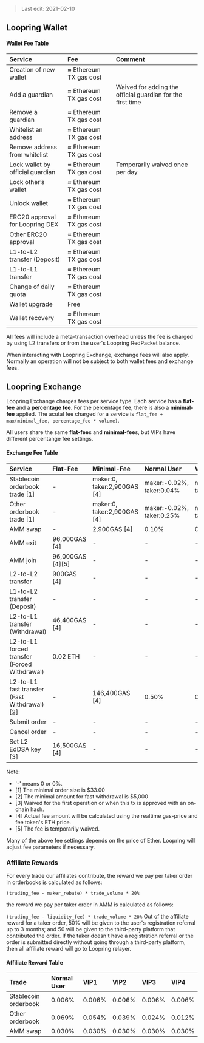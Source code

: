 > Last edit: 2021-02-10

## Loopring Wallet

#### Wallet Fee Table
Service | Fee | Comment
:--- | :--- | :--- |
Creation of new wallet | ≈ Ethereum TX gas cost |  
Add a guardian | ≈ Ethereum TX gas cost | Waived for adding the official guardian for the first time
Remove a guardian | ≈ Ethereum TX gas cost |  
Whitelist an address | ≈ Ethereum TX gas cost |  
Remove address from whitelist | ≈ Ethereum TX gas cost |  
Lock wallet by official guardian | ≈ Ethereum TX gas cost | Temporarily waived once per day
Lock other’s wallet | ≈ Ethereum TX gas cost |  
Unlock wallet | ≈ Ethereum TX gas cost|  
ERC20 approval for Loopring DEX | ≈ Ethereum TX gas cost|  
Other ERC20 approval | ≈ Ethereum TX gas cost |  
L1-to-L2 transfer (Deposit) | ≈ Ethereum TX gas cost |  
L1-to-L1 transfer | ≈ Ethereum TX gas cost |  
Change of daily quota | ≈ Ethereum TX gas cost |
Wallet upgrade | Free |  
Wallet recovery | ≈ Ethereum TX gas cost |

All fees will include a meta-transaction overhead unless the fee is charged by using L2 transfers or from the user's Loopring RedPacket balance.

When interacting with Loopring Exchange, exchange fees will also apply. Normally an operation will not be subject to both wallet fees and exchange fees.

## Loopring Exchange

Loopring Exchange charges fees per service type. Each service has a **flat-fee** and a **percentage fee**. For the percentage fee, there is also a **minimal-fee** applied.
 The acutal fee charged for a service is `flat_fee + max(minimal_fee, percentage_fee * volume)`.

All users share the same **flat-fee**s and **minimal-fee**s, but VIPs have different percentange fee settings.

#### Exchange Fee Table
Service | Flat-Fee | Minimal-Fee | Normal User | VIP1 | VIP2 | VIP3 | VIP4
:--- | :--- | :--- | :--- | :--- | :--- | :--- | :---
Stablecoin orderbook trade [1]| - | maker:0, taker:2,900GAS [4] | maker:-0.02%, taker:0.04% | maker:-0.02%, taker:0.04% | maker:-0.02%, taker:0.04% | maker:-0.02%, taker:0.04% | maker:-0.02%, taker:0.04%
Other orderbook trade [1]| - | maker:0, taker:2,900GAS [4] | maker:-0.02%, taker:0.25% | maker:-0.02%, taker:0.20% | maker:-0.02%, taker:0.15% | maker:-0.02%, taker:0.10% | maker:-0.02%, taker:0.06%
AMM swap | - | 2,900GAS [4] | 0.10% | 0.10% | 0.10% | 0.10% | 0.06%
AMM exit | 96,000GAS [4] | - | - | - | - | - | -
AMM join | 96,000GAS [4][5] | - | - | - | - | - | -
L2-to-L2 transfer | 900GAS [4] | - | - | - | - | - | -
L1-to-L2 transfer (Deposit) | - | - | - | - | - | - | -
L2-to-L1 transfer (Withdrawal) | 46,400GAS [4] | - | - | - | - | - | -
L2-to-L1 forced transfer (Forced Withdrawal) | 0.02 ETH | - | - | - | - | - | -
L2-to-L1 fast transfer (Fast Withdrawal) [2] | - | 146,400GAS [4] | 0.50% | 0.50% | 0.50% | 0.50% | 0.50%
Submit order | - | - | - | - | - | - | -
Cancel order | - | - | - | - | - | - | -
Set L2 EdDSA key [3] | 16,500GAS [4] | - | - | - | - | - | -

Note:

-  '-' means 0 or 0%.
- [1] The minimal order size is $33.00
- [2] The minimal amount for fast withdrawal is $5,000
- [3] Waived for the first operation or when this tx is approved with an on-chain hash.
- [4] Actual fee amount will be calculated using the realtime gas-price and fee token's ETH price.
- [5] The fee is temporarily waived.

Many of the above fee settings depends on the price of Ether. Loopring will adjust fee parameters if necessary.

### Affiliate Rewards

For every trade our affiliates contribute, the reward we pay per taker order in orderbooks is calculated as follows:

`
(trading_fee - maker_rebate) * trade_volume * 20%
`

the reward we pay per taker order in AMM is calculated as follows:

`
(trading_fee - liquidity_fee) * trade_volume * 20%
`
Out of the affiliate reward for a taker order, 50% will be given to the user's registration referral up to 3 months; and 50 will be given to the third-party platform that contributed the order.
If the taker doesn't have a registration referral or the order is submitted directly without going through a third-party platform, then all affiliate reward will go to Loopring relayer.

#### Affiliate Reward Table
Trade  | Normal User | VIP1 | VIP2 | VIP3 | VIP4
:--- | :--- | :--- | :--- | :--- | :---
Stablecoin orderbook | 0.006% | 0.006%| 0.006% | 0.006% | 0.006%
Other orderbook | 0.069% | 0.054% | 0.039% | 0.024% | 0.012%
AMM swap | 0.030%	 |0.030%	 |0.030%	 |0.030%	 |0.030%
